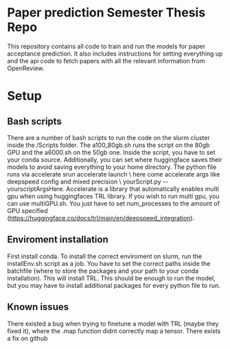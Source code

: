 # Paper prediction Semester Thesis Repo

This repository contains all code to train and run the models for paper acceptance prediction. It also includes instructions for setting everything up and the api code to fetch papers with all the relevant information from OpenReview.

# Setup

## Bash scripts
There are a number of bash scripts to run the code on the slurm cluster inside the /Scripts folder.
The a100_80gb.sh runs the script on the 80gb GPU and the a6000.sh on the 50gb one. Inside the script, you have to set your conda source. Additionally, you can set where huggingface saves their models to avoid saving everything to your home directory.
The python file runs via accelerate srun accelerate launch \   here come accelerate args like deepspeed config and mixed precision \ yourScript.py --yourscriptArgsHere.
Accelerate is a library that automatically enables multi gpu when using huggingfaces TRL library. If you wish to run multi gpu, you can use multiGPU.sh. You just have to set num_processes to the amount of GPU specified (https://huggingface.co/docs/trl/main/en/deepspeed_integration). 



## Enviroment installation

First install conda. To install the correct enviroment on slurm, run the installEnv.sh script as a job. You have to set the correct paths inside the batchfile (where to store the packages and your path to your conda installation).
This will install TRL. This should be enough to run the model, but you may have to install additional packages for every python file to run.

## Known issues

There existed a bug when trying to finetune a model with TRL (maybe they fixed it), where the .map function didnt correctly map a tensor. There exists a fix on github
